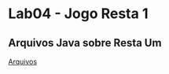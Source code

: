 # Lab04 - Jogo Resta 1

## Arquivos Java sobre Resta Um
[Arquivos](src/pt/c02oo/s03relacionamento/s04restaum)

